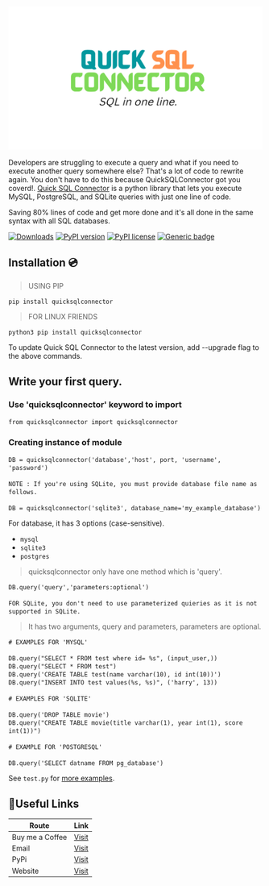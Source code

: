 ![QuickSQLConnector](./src/meta%20banner.png)

Developers are struggling to execute a query and what if you need to execute another query somewhere else? That's a lot of code to rewrite again. You don't have to do this because QuickSQLConnector got you coverd!. <a href="https://quicksqlconnector.web.app/">Quick SQL Connector</a> is a python library that lets you execute MySQL, PostgreSQL, and SQLite queries with just one line of code. 

Saving 80% lines of code and get more done and it's all done in the same syntax with all SQL databases.

[![Downloads](https://static.pepy.tech/personalized-badge/quicksqlconnector?period=month&units=international_system&left_color=black&right_color=orange&left_text=Downloads%20per%20Month)](https://pepy.tech/project/quicksqlconnector)  [![PyPI version](https://badge.fury.io/py/quicksqlconnector.svg)](https://badge.fury.io/py/quicksqlconnector)  [![PyPI license](https://img.shields.io/pypi/l/ansicolortags.svg)](https://pypi.python.org/pypi/ansicolortags/)  [![Generic badge](https://img.shields.io/badge/Developers-Happy-<COLOR>.svg)](https://shields.io/)



## Installation 💿

> USING PIP

    pip install quicksqlconnector

> FOR LINUX FRIENDS

    python3 pip install quicksqlconnector

To update Quick SQL Connector to the latest version, add --upgrade flag to the above commands.

## Write your first query.

### Use 'quicksqlconnector' keyword to import

    from quicksqlconnector import quicksqlconnector

### Creating instance of module

    DB = quicksqlconnector('database','host', port, 'username', 'password')

    NOTE : If you're using SQLite, you must provide database file name as follows.

    DB = quicksqlconnector('sqlite3', database_name='my_example_database')

For database, it has 3 options (case-sensitive).
* ```mysql```
* ```sqlite3```
* ```postgres```

> quicksqlconnector only have one method which is 'query'.

    DB.query('query','parameters:optional')

    FOR SQLite, you don't need to use parameterized quieries as it is not supported in SQLite.

> It has two arguments, query and parameters, parameters are optional.
    
    # EXAMPLES FOR 'MYSQL'

    DB.query("SELECT * FROM test where id= %s", (input_user,))
    DB.query("SELECT * FROM test")
    DB.query('CREATE TABLE test(name varchar(10), id int(10))')
    DB.query("INSERT INTO test values(%s, %s)", ('harry', 13))

    # EXAMPLES FOR 'SQLITE'

    DB.query('DROP TABLE movie')
    DB.query("CREATE TABLE movie(title varchar(1), year int(1), score int(1))")

    # EXAMPLE FOR 'POSTGRESQL'

    DB.query('SELECT datname FROM pg_database')

See `test.py` for [more examples](https://github.com/Anas-Dew/QuickSQLConnector/blob/main/src/quicksqlconnector/test.py).

## 🔗Useful Links

|    Route   | Link |
| ----------- | ----------- |
| Buy me a Coffee | [Visit](https://www.buymeacoffee.com/anasraza) |
| Email   | [Visit](mailto:anasraza1@yahoo.com)|
| PyPi |  [Visit](https://pypi.org/project/quicksqlconnector/) |
| Website | [Visit](https://quicksqlconnector.web.app/)|